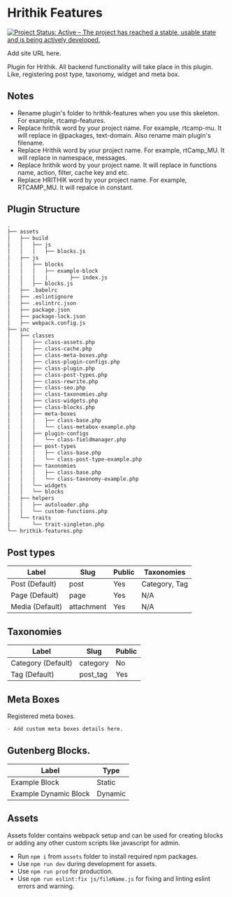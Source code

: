 # Hrithik Features

[![Project Status: Active – The project has reached a stable, usable state and is being actively developed.](https://www.repostatus.org/badges/latest/active.svg)](https://www.repostatus.org/#active)


Add site URL here.

Plugin for Hrithik. All backend functionality will take place in this plugin. Like, registering post type, taxonomy, widget and meta box.

## Notes

- Rename plugin's folder to hrithik-features when you use this skeleton. For example, rtcamp-features.
- Replace hrithik word by your project name. For example, rtcamp-mu. It will replace in @packages, text-domain. Also rename main plugin's filename.
- Replace Hrithik word by your project name. For example, rtCamp_MU. It will replace in namespace, messages.
- Replace hrithik word by your project name. It will replace in functions name, action, filter, cache key and etc.
- Replace HRITHIK word by your project name. For example, RTCAMP_MU. It will repalce in constant.

## Plugin Structure

```markdown
.
├── assets
│   ├── build
│   │   ├── js
│   │   │   ├── blocks.js
│   ├── js
│   │   ├── blocks
│   │   │   ├── example-block
│   │   │   |		├── index.js
│   │   ├── blocks.js
│   ├── .babelrc
│   ├── .eslintignore
│   ├── .eslintrc.json
│   ├── package.json
│   ├── package-lock.json
│   ├── webpack.config.js
├── inc
│   ├── classes
│   │   ├── class-assets.php
│   │   ├── class-cache.php
│   │   ├── class-meta-boxes.php
│   │   ├── class-plugin-configs.php
│   │   ├── class-plugin.php
│   │   ├── class-post-types.php
│   │   ├── class-rewrite.php
│   │   ├── class-seo.php
│   │   ├── class-taxonomies.php
│   │   ├── class-widgets.php
│   │   ├── class-blocks.php
│   │   ├── meta-boxes
│   │   │   ├── class-base.php
│   │   │   └── class-metabox-example.php
│   │   ├── plugin-configs
│   │   │   └── class-fieldmanager.php
│   │   ├── post-types
│   │   │   ├── class-base.php
│   │   │   └── class-post-type-example.php
│   │   ├── taxonomies
│   │   │   ├── class-base.php
│   │   │   └── class-taxonomy-example.php
│   │   └── widgets
│   │   └── blocks
│   ├── helpers
│   │   ├── autoloader.php
│   │   └── custom-functions.php
│   └── traits
│       └── trait-singleton.php
└── hrithik-features.php
```

## Post types

| Label                                     | Slug               | Public | Taxonomies                       |
|-------------------------------------------|--------------------|--------|----------------------------------|
| Post (Default)                            | post               | Yes    | Category, Tag                    |
| Page (Default)                            | page               | Yes    | N/A                              |
| Media (Default)                           | attachment         | Yes    | N/A                              |

## Taxonomies

| Label              | Slug               | Public |
|--------------------|--------------------|--------|
| Category (Default) | category           | No     |
| Tag (Default)      | post_tag           | Yes    |

## Meta Boxes

Registered meta boxes.

```markdown
- Add custom meta boxes details here.
```

## Gutenberg Blocks.
| Label                                     | Type               |
|-------------------------------------------|--------------------|
| Example Block                             | Static             |
| Example Dynamic Block                     | Dynamic            |


## Assets

Assets folder contains webpack setup and can be used for creating blocks or adding any other custom scripts like javascript for admin.

- Run `npm i` from `assets` folder to install required npm packages.
- Use `npm run dev` during development for assets.
- Use `npm run prod` for production.
- Use `npm run eslint:fix js/fileName.js` for fixing and linting eslint errors and warning.
